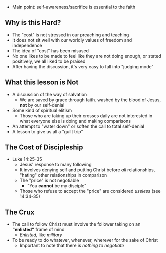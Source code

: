 - Main point: self-awareness/sacrifice is essential to the faith

## Why is this Hard?

- The "cost" is not stressed in our preaching and teaching
- It does not sit well with our worldly values of freedom and independence
- The idea of "cost" has been misused
- No one likes to be made to feel like they are not doing enough, or stated positively, we all liked to be praised
- After having the discussion, it's very easy to fall into "judging mode"

## What this lesson is Not

- A discussion of the way of salvation 
	- We are saved by grace through faith. washed by the blood of Jesus, **not** by our self-denial
- Some kind of spiritual elitism
	- Those who are taking up their crosses daily are not interested in what everyone else is doing and making comparisons
- An attempt to "water down" or soften the call to total self-denial
- A lesson to give us all a "guilt trip"

## The Cost of Discipleship

- Luke 14:25-35
	- Jesus' response to many following
	- It involves denying self and putting Christ before *all* relationships, "hating" other relationships in comparison
	- The "price" is not negotiable
		- "You **cannot** be my disciple"
	- Those who refuse to accept the "price" are considered *useless* (see 14:34-35)

## The Crux

- The call to follow Christ must involve the follower taking on an **"enlisted"** frame of mind
	- *Enlisted*, like *military*
- To be ready to do whatever, whenever, wherever for the sake of Christ
	- Important to note that there is *nothing to negotiate*

